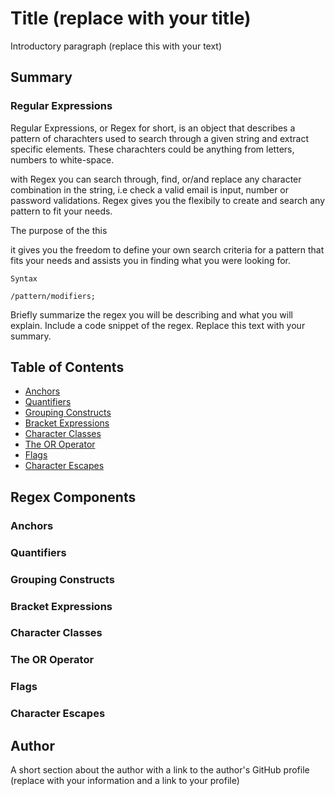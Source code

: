 # Title (replace with your title)

Introductory paragraph (replace this with your text)

## Summary

### Regular Expressions

Regular Expressions, or Regex for short, is an object that describes a pattern of charachters used to search through a given string and extract specific elements. These charachters could be anything from letters, numbers to white-space. 

with Regex you can search through, find, or/and replace any character combination in the string, i.e check a valid email is input, number or password validations. Regex gives you the flexibily to create and search any pattern to fit your needs.

The purpose of the this 

 




 it gives you the freedom to define your own search criteria for a pattern that fits your needs and assists you in finding what you were looking for.



```
Syntax

/pattern/modifiers;
```

Briefly summarize the regex you will be describing and what you will explain. Include a code snippet of the regex. Replace this text with your summary.

## Table of Contents

- [Anchors](#anchors)
- [Quantifiers](#quantifiers)
- [Grouping Constructs](#grouping-constructs)
- [Bracket Expressions](#bracket-expressions)
- [Character Classes](#character-classes)
- [The OR Operator](#the-or-operator)
- [Flags](#flags)
- [Character Escapes](#character-escapes)

## Regex Components

### Anchors

### Quantifiers

### Grouping Constructs

### Bracket Expressions

### Character Classes

### The OR Operator

### Flags

### Character Escapes

## Author

A short section about the author with a link to the author's GitHub profile (replace with your information and a link to your profile)
